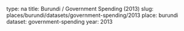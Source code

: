 type: na
title: Burundi / Government Spending (2013)
slug: places/burundi/datasets/government-spending/2013
place: burundi
dataset: government-spending
year: 2013
